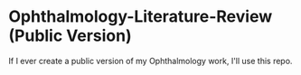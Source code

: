 # Ophthalmology-Literature-Review (Public Version)

If I ever create a public version of my Ophthalmology work, I'll use this repo.
